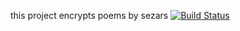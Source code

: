 this project encrypts poems by sezars 
[![Build Status](https://travis-ci.com/ahmedtahas/BIL481.svg?branch=main)](https://travis-ci.com/ahmedtahas/BIL481)
